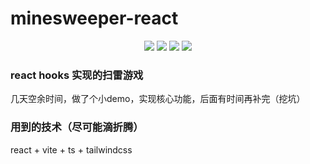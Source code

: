 # minesweeper-react

<p align="center">
 <img src="https://img.shields.io/badge/react-17.0-blue" />
 <img src="https://img.shields.io/badge/vite-2.7-green" />
 <img src="https://img.shields.io/badge/typescript-4.4-blue" />
 <img src="https://img.shields.io/badge/tailwindcss-3.0-blueviolet" />
</p>

### react hooks 实现的扫雷游戏

几天空余时间，做了个小demo，实现核心功能，后面有时间再补完（挖坑）


### 用到的技术（尽可能滴折腾）
react + vite + ts + tailwindcss